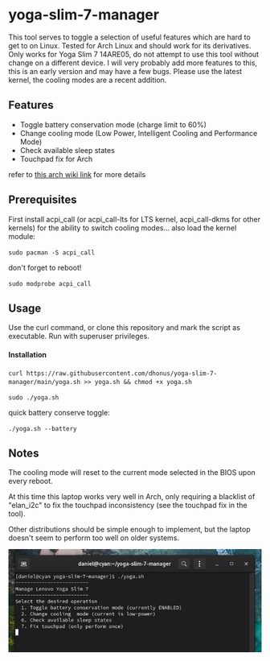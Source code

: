 # yoga-slim-7-manager

This tool serves to toggle a selection of useful features which are hard to get to on Linux. Tested for Arch Linux and should work for its derivatives. Only works for Yoga Slim 7 14ARE05, do not attempt to use this tool without change on a different device. I will very probably add more features to this, this is an early version and may have a few bugs. Please use the latest kernel, the cooling modes are a recent addition.

## Features

* Toggle battery conservation mode (charge limit to 60%)
* Change cooling mode (Low Power, Intelligent Cooling and Performance Mode)
* Check available sleep states
* Touchpad fix for Arch

refer to [this arch wiki link](https://wiki.archlinux.org/title/Lenovo_IdeaPad_7_14are05) for more details

## Prerequisites

First install acpi_call (or acpi_call-lts for LTS kernel, acpi_call-dkms for other kernels) for the ability to switch cooling modes... also load the kernel module: 

``sudo pacman -S acpi_call``

don't forget to reboot!

``sudo modprobe acpi_call``

## Usage

Use the curl command, or clone this repository and mark the script as executable. Run with superuser privileges.

#### Installation
``curl https://raw.githubusercontent.com/dhonus/yoga-slim-7-manager/main/yoga.sh >> yoga.sh && chmod +x yoga.sh``


``sudo ./yoga.sh``

quick battery conserve toggle:

``./yoga.sh --battery``

## Notes
The cooling mode will reset to the current mode selected in the BIOS upon every reboot.  

At this time this laptop works very well in Arch, only requiring a blacklist of "elan_i2c" to fix the touchpad inconsistency (see the touchpad fix in the tool).  

Other distributions should be simple enough to implement, but the laptop doesn't seem to perform too well on older systems.


![alt text](screenshot.jpg)
